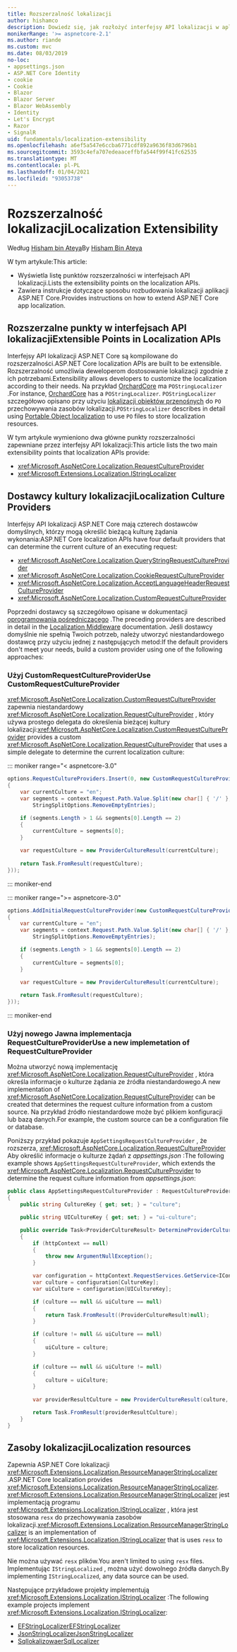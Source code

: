 ```yaml
---
title: Rozszerzalność lokalizacji
author: hishamco
description: Dowiedz się, jak rozłożyć interfejsy API lokalizacji w aplikacjach ASP.NET Core.
monikerRange: '>= aspnetcore-2.1'
ms.author: riande
ms.custom: mvc
ms.date: 08/03/2019
no-loc:
- appsettings.json
- ASP.NET Core Identity
- cookie
- Cookie
- Blazor
- Blazor Server
- Blazor WebAssembly
- Identity
- Let's Encrypt
- Razor
- SignalR
uid: fundamentals/localization-extensibility
ms.openlocfilehash: a6ef5a547e6ccba6771cdf892a9636f83d6796b1
ms.sourcegitcommit: 3593c4efa707edeaaceffbfa544f99f41fc62535
ms.translationtype: MT
ms.contentlocale: pl-PL
ms.lasthandoff: 01/04/2021
ms.locfileid: "93053738"
---
```

# <a name="localization-extensibility"></a><span data-ttu-id="55afe-103">Rozszerzalność lokalizacji</span><span class="sxs-lookup"><span data-stu-id="55afe-103">Localization Extensibility</span></span>

<span data-ttu-id="55afe-104">Według [Hisham bin Ateya](https://github.com/hishamco)</span><span class="sxs-lookup"><span data-stu-id="55afe-104">By [Hisham Bin Ateya](https://github.com/hishamco)</span></span>

<span data-ttu-id="55afe-105">W tym artykule:</span><span class="sxs-lookup"><span data-stu-id="55afe-105">This article:</span></span>

* <span data-ttu-id="55afe-106">Wyświetla listę punktów rozszerzalności w interfejsach API lokalizacji.</span><span class="sxs-lookup"><span data-stu-id="55afe-106">Lists the extensibility points on the localization APIs.</span></span>
* <span data-ttu-id="55afe-107">Zawiera instrukcje dotyczące sposobu rozbudowania lokalizacji aplikacji ASP.NET Core.</span><span class="sxs-lookup"><span data-stu-id="55afe-107">Provides instructions on how to extend ASP.NET Core app localization.</span></span>

## <a name="extensible-points-in-localization-apis"></a><span data-ttu-id="55afe-108">Rozszerzalne punkty w interfejsach API lokalizacji</span><span class="sxs-lookup"><span data-stu-id="55afe-108">Extensible Points in Localization APIs</span></span>

<span data-ttu-id="55afe-109">Interfejsy API lokalizacji ASP.NET Core są kompilowane do rozszerzalności.</span><span class="sxs-lookup"><span data-stu-id="55afe-109">ASP.NET Core localization APIs are built to be extensible.</span></span> <span data-ttu-id="55afe-110">Rozszerzalność umożliwia deweloperom dostosowanie lokalizacji zgodnie z ich potrzebami.</span><span class="sxs-lookup"><span data-stu-id="55afe-110">Extensibility allows developers to customize the localization according to their needs.</span></span> <span data-ttu-id="55afe-111">Na przykład [OrchardCore](https://github.com/orchardCMS/OrchardCore/) ma `POStringLocalizer` .</span><span class="sxs-lookup"><span data-stu-id="55afe-111">For instance, [OrchardCore](https://github.com/orchardCMS/OrchardCore/) has a `POStringLocalizer`.</span></span> <span data-ttu-id="55afe-112">`POStringLocalizer` szczegółowo opisano przy użyciu [lokalizacji obiektów przenośnych](xref:fundamentals/portable-object-localization) do `PO` przechowywania zasobów lokalizacji.</span><span class="sxs-lookup"><span data-stu-id="55afe-112">`POStringLocalizer` describes in detail using [Portable Object localization](xref:fundamentals/portable-object-localization) to use `PO` files to store localization resources.</span></span>

<span data-ttu-id="55afe-113">W tym artykule wymieniono dwa główne punkty rozszerzalności zapewniane przez interfejsy API lokalizacji:</span><span class="sxs-lookup"><span data-stu-id="55afe-113">This article lists the two main extensibility points that localization APIs provide:</span></span> 

* <xref:Microsoft.AspNetCore.Localization.RequestCultureProvider>
* <xref:Microsoft.Extensions.Localization.IStringLocalizer>

## <a name="localization-culture-providers"></a><span data-ttu-id="55afe-114">Dostawcy kultury lokalizacji</span><span class="sxs-lookup"><span data-stu-id="55afe-114">Localization Culture Providers</span></span>

<span data-ttu-id="55afe-115">Interfejsy API lokalizacji ASP.NET Core mają czterech dostawców domyślnych, którzy mogą określić bieżącą kulturę żądania wykonania:</span><span class="sxs-lookup"><span data-stu-id="55afe-115">ASP.NET Core localization APIs have four default providers that can determine the current culture of an executing request:</span></span>

* <xref:Microsoft.AspNetCore.Localization.QueryStringRequestCultureProvider>
* <xref:Microsoft.AspNetCore.Localization.CookieRequestCultureProvider>
* <xref:Microsoft.AspNetCore.Localization.AcceptLanguageHeaderRequestCultureProvider>
* <xref:Microsoft.AspNetCore.Localization.CustomRequestCultureProvider>

<span data-ttu-id="55afe-116">Poprzedni dostawcy są szczegółowo opisane w dokumentacji [oprogramowania pośredniczącego](xref:fundamentals/localization) .</span><span class="sxs-lookup"><span data-stu-id="55afe-116">The preceding providers are described in detail in the [Localization Middleware](xref:fundamentals/localization) documentation.</span></span> <span data-ttu-id="55afe-117">Jeśli dostawcy domyślnie nie spełnią Twoich potrzeb, należy utworzyć niestandardowego dostawcę przy użyciu jednej z następujących metod:</span><span class="sxs-lookup"><span data-stu-id="55afe-117">If the default providers don't meet your needs, build a custom provider using one of the following approaches:</span></span>

### <a name="use-customrequestcultureprovider"></a><span data-ttu-id="55afe-118">Użyj CustomRequestCultureProvider</span><span class="sxs-lookup"><span data-stu-id="55afe-118">Use CustomRequestCultureProvider</span></span>

<span data-ttu-id="55afe-119"><xref:Microsoft.AspNetCore.Localization.CustomRequestCultureProvider> zapewnia niestandardowy <xref:Microsoft.AspNetCore.Localization.RequestCultureProvider> , który używa prostego delegata do określenia bieżącej kultury lokalizacji:</span><span class="sxs-lookup"><span data-stu-id="55afe-119"><xref:Microsoft.AspNetCore.Localization.CustomRequestCultureProvider> provides a custom <xref:Microsoft.AspNetCore.Localization.RequestCultureProvider> that uses a simple delegate to determine the current localization culture:</span></span>

::: moniker range="< aspnetcore-3.0"
```csharp
options.RequestCultureProviders.Insert(0, new CustomRequestCultureProvider(async context =>
{
    var currentCulture = "en";
    var segments = context.Request.Path.Value.Split(new char[] { '/' }, 
        StringSplitOptions.RemoveEmptyEntries);

    if (segments.Length > 1 && segments[0].Length == 2)
    {
        currentCulture = segments[0];
    }

    var requestCulture = new ProviderCultureResult(currentCulture);
    
    return Task.FromResult(requestCulture);
}));
```

::: moniker-end

::: moniker range=">= aspnetcore-3.0"
```csharp
options.AddInitialRequestCultureProvider(new CustomRequestCultureProvider(async context =>
{
    var currentCulture = "en";
    var segments = context.Request.Path.Value.Split(new char[] { '/' }, 
        StringSplitOptions.RemoveEmptyEntries);

    if (segments.Length > 1 && segments[0].Length == 2)
    {
        currentCulture = segments[0];
    }

    var requestCulture = new ProviderCultureResult(currentCulture);
    
    return Task.FromResult(requestCulture);
}));
```

::: moniker-end

### <a name="use-a-new-implemetation-of-requestcultureprovider"></a><span data-ttu-id="55afe-120">Użyj nowego Jawna implementacja RequestCultureProvider</span><span class="sxs-lookup"><span data-stu-id="55afe-120">Use a new implemetation of RequestCultureProvider</span></span>

<span data-ttu-id="55afe-121">Można utworzyć nową implementację <xref:Microsoft.AspNetCore.Localization.RequestCultureProvider> , która określa informacje o kulturze żądania ze źródła niestandardowego.</span><span class="sxs-lookup"><span data-stu-id="55afe-121">A new implementation of <xref:Microsoft.AspNetCore.Localization.RequestCultureProvider> can be created that determines the request culture information from a custom source.</span></span> <span data-ttu-id="55afe-122">Na przykład źródło niestandardowe może być plikiem konfiguracji lub bazą danych.</span><span class="sxs-lookup"><span data-stu-id="55afe-122">For example, the custom source can be a configuration file or database.</span></span>

<span data-ttu-id="55afe-123">Poniższy przykład pokazuje `AppSettingsRequestCultureProvider` , że rozszerza, <xref:Microsoft.AspNetCore.Localization.RequestCultureProvider> Aby określić informacje o kulturze żądań z *appsettings.json* :</span><span class="sxs-lookup"><span data-stu-id="55afe-123">The following example shows `AppSettingsRequestCultureProvider`, which extends the <xref:Microsoft.AspNetCore.Localization.RequestCultureProvider> to determine the request culture information from *appsettings.json*:</span></span>

```csharp
public class AppSettingsRequestCultureProvider : RequestCultureProvider
{
    public string CultureKey { get; set; } = "culture";

    public string UICultureKey { get; set; } = "ui-culture";

    public override Task<ProviderCultureResult> DetermineProviderCultureResult(HttpContext httpContext)
    {
        if (httpContext == null)
        {
            throw new ArgumentNullException();
        }

        var configuration = httpContext.RequestServices.GetService<IConfigurationRoot>();
        var culture = configuration[CultureKey];
        var uiCulture = configuration[UICultureKey];

        if (culture == null && uiCulture == null)
        {
            return Task.FromResult((ProviderCultureResult)null);
        }

        if (culture != null && uiCulture == null)
        {
            uiCulture = culture;
        }

        if (culture == null && uiCulture != null)
        {
            culture = uiCulture;
        }
        
        var providerResultCulture = new ProviderCultureResult(culture, uiCulture);

        return Task.FromResult(providerResultCulture);
    }
}
```

## <a name="localization-resources"></a><span data-ttu-id="55afe-124">Zasoby lokalizacji</span><span class="sxs-lookup"><span data-stu-id="55afe-124">Localization resources</span></span>

<span data-ttu-id="55afe-125">Zapewnia ASP.NET Core lokalizacji <xref:Microsoft.Extensions.Localization.ResourceManagerStringLocalizer> .</span><span class="sxs-lookup"><span data-stu-id="55afe-125">ASP.NET Core localization provides <xref:Microsoft.Extensions.Localization.ResourceManagerStringLocalizer>.</span></span> <span data-ttu-id="55afe-126"><xref:Microsoft.Extensions.Localization.ResourceManagerStringLocalizer> jest implementacją programu <xref:Microsoft.Extensions.Localization.IStringLocalizer> , która jest stosowana `resx` do przechowywania zasobów lokalizacji.</span><span class="sxs-lookup"><span data-stu-id="55afe-126"><xref:Microsoft.Extensions.Localization.ResourceManagerStringLocalizer> is an implementation of <xref:Microsoft.Extensions.Localization.IStringLocalizer> that is uses `resx` to store localization resources.</span></span>

<span data-ttu-id="55afe-127">Nie można używać `resx` plików.</span><span class="sxs-lookup"><span data-stu-id="55afe-127">You aren't limited to using `resx` files.</span></span> <span data-ttu-id="55afe-128">Implementując `IStringLocalized` , można użyć dowolnego źródła danych.</span><span class="sxs-lookup"><span data-stu-id="55afe-128">By implementing `IStringLocalized`, any data source can be used.</span></span>

<span data-ttu-id="55afe-129">Następujące przykładowe projekty implementują <xref:Microsoft.Extensions.Localization.IStringLocalizer> :</span><span class="sxs-lookup"><span data-stu-id="55afe-129">The following example projects implement <xref:Microsoft.Extensions.Localization.IStringLocalizer>:</span></span> 

* [<span data-ttu-id="55afe-130">EFStringLocalizer</span><span class="sxs-lookup"><span data-stu-id="55afe-130">EFStringLocalizer</span></span>](https://github.com/aspnet/Entropy/tree/master/samples/Localization.EntityFramework)
* [<span data-ttu-id="55afe-131">JsonStringLocalizer</span><span class="sxs-lookup"><span data-stu-id="55afe-131">JsonStringLocalizer</span></span>](https://github.com/hishamco/My.Extensions.Localization.Json)
* [<span data-ttu-id="55afe-132">Sqllokalizowaer</span><span class="sxs-lookup"><span data-stu-id="55afe-132">SqlLocalizer</span></span>](https://github.com/damienbod/AspNetCoreLocalization)
